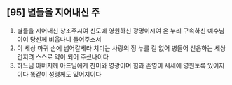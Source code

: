 ## [95] 별들을 지어내신 주

1) 별들을 지어내신 창조주시여 신도에 영원하신 광명이시여 온 누리 구속하신 예수님이여 당신께 비옵나니 들어주소서  
2) 이 세상 마귀 손에 넘어갈세라 치미는 사랑의 정 누를 길 없어 병들어 신음하는 세상 건지려 스스로 약이 되어 주셨나이다  
3) 하느님 아버지께 아드님에게 찬미와 영광이며 힘과 존영이 세세에 영원토록 있어지이다 똑같이 성령께도 있어지이다
